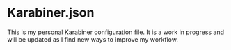 # Karabiner.json

This is my personal Karabiner configuration file. It is a work in progress and will be updated as I find new ways to improve my workflow.
